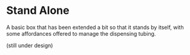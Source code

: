 # Stand Alone 

A basic box that has been extended a bit so that it stands by itself, with some 
affordances offered to manage the dispensing tubing. 

(still under design)


